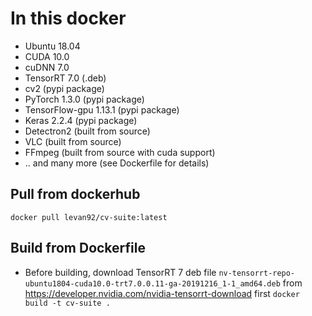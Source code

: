 # In this docker
- Ubuntu 18.04
- CUDA 10.0
- cuDNN 7.0
- TensorRT 7.0 (.deb)
- cv2 (pypi package)
- PyTorch 1.3.0 (pypi package)
- TensorFlow-gpu 1.13.1 (pypi package)
- Keras 2.2.4 (pypi package)
- Detectron2 (built from source)
- VLC (built from source)
- FFmpeg (built from source with cuda support)
- .. and many more (see Dockerfile for details)

## Pull from dockerhub
`docker pull levan92/cv-suite:latest`

## Build from Dockerfile
- Before building, download TensorRT 7 deb file `nv-tensorrt-repo-ubuntu1804-cuda10.0-trt7.0.0.11-ga-20191216_1-1_amd64.deb` from https://developer.nvidia.com/nvidia-tensorrt-download first
`docker build -t cv-suite .`